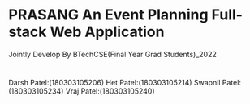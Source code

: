 # PRASANG An Event Planning Full-stack Web Application

Jointly Develop By BTechCSE(Final Year Grad Students)_2022

#

Darsh Patel:(180303105206)
Het Patel:(180303105214)
Swapnil Patel:(180303105234)
Vraj Patel:(180303105240)

#
